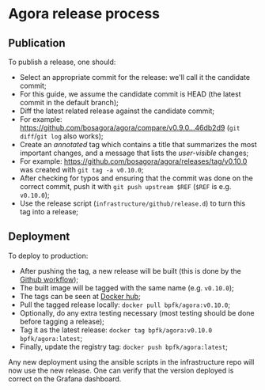 # Agora release process

## Publication

To publish a release, one should:
- Select an appropriate commit for the release: we'll call it the candidate commit;
- For this guide, we assume the candidate commit is HEAD (the latest commit in the default branch);
- Diff the latest related release against the candidate commit;
- For example: https://github.com/bosagora/agora/compare/v0.9.0...46db2d9 (`git diff`/`git log` also works);
- Create an *annotated* tag which contains a title that summarizes the most important changes,
  and a message that lists the *user-visible* changes;
- For example: https://github.com/bosagora/agora/releases/tag/v0.10.0 was created with `git tag -a v0.10.0`;
- After checking for typos and ensuring that the commit was done on the correct commit,
  push it with `git push upstream $REF` (`$REF` is e.g. `v0.10.0`);
- Use the release script (`infrastructure/github/release.d`) to turn this tag into a release;

## Deployment

To deploy to production:
- After pushing the tag, a new release will be built (this is done by the [Github workflow](../.github/workflows/release.yml));
- The built image will be tagged with the same name (e.g. `v0.10.0`);
- The tags can be seen at [Docker hub](https://hub.docker.com/repository/docker/bpfk/agora/tags);
- Pull the tagged release locally: `docker pull bpfk/agora:v0.10.0`;
- Optionally, do any extra testing necessary (most testing should be done before tagging a release);
- Tag it as the latest release: `docker tag bpfk/agora:v0.10.0 bpfk/agora:latest`;
- Finally, update the registry tag: `docker push bpfk/agora:latest`;

Any new deployment using the ansible scripts in the infrastructure repo will now use the new release.
One can verify that the version deployed is correct on the Grafana dashboard.
